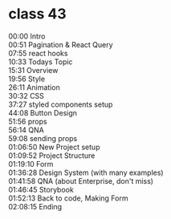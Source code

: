 # class 43 
00:00 Intro  
00:51 Pagination & React Query  
07:55 react hooks  
10:33 Todays Topic  
15:31 Overview  
19:56 Style  
26:11 Animation  
30:32 CSS  
37:27 styled components setup  
44:08 Button Design  
51:56 props  
56:14 QNA  
59:08 sending props  
01:06:50 New Project setup  
01:09:52 Project Structure  
01:19:10 Form  
01:36:28 Design System (with many examples)  
01:41:58 QNA (about Enterprise, don't miss)  
01:46:45 Storybook  
01:52:13 Back to code, Making Form  
02:08:15 Ending

